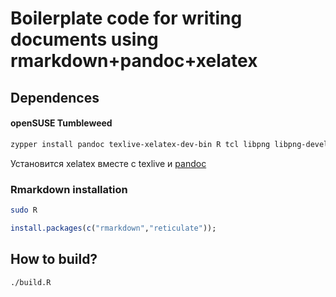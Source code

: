 # Boilerplate code for writing documents using rmarkdown+pandoc+xelatex 

## Dependences

#### openSUSE Tumbleweed
```bash
zypper install pandoc texlive-xelatex-dev-bin R tcl libpng libpng-devel texlive-babel-russian
```
Установится xelatex вместе с texlive и [pandoc](https://pandoc.org/)

### Rmarkdown installation

```bash
sudo R
```
```R
install.packages(c("rmarkdown","reticulate"));
```

## How to build?
```bash
./build.R
```

